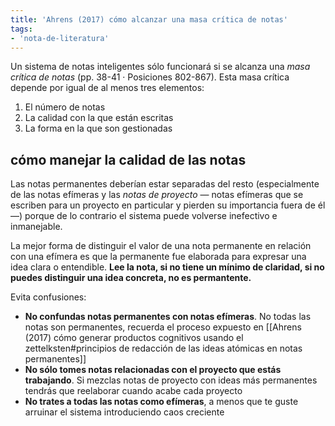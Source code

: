 ```yaml
---
title: 'Ahrens (2017) cómo alcanzar una masa crítica de notas'
tags:
- 'nota-de-literatura'
---
```

Un sistema de notas inteligentes sólo funcionará si se alcanza una *masa crítica de notas* (pp. 38-41 · Posiciones  802-867). Esta masa crítica depende por igual de al menos tres elementos:

1. El número de notas
2. La calidad con la que están escritas
3. La forma en la que son gestionadas

## cómo manejar la calidad de las notas

Las notas permanentes deberían estar separadas del resto (especialmente de las notas efímeras y las *notas de proyecto* — notas efímeras que se escriben para un proyecto en particular y pierden su importancia fuera de él—) porque de lo contrario el sistema puede volverse inefectivo e inmanejable.

La mejor forma de distinguir el valor de una nota permanente en relación con una efímera es que la permanente fue elaborada para expresar una idea clara o entendible. **Lee la nota, si no tiene un mínimo de claridad, si no puedes distinguir una idea concreta, no es permantente.**

Evita confusiones:

- **No confundas notas permanentes con notas efímeras**. No todas las notas son permanentes, recuerda el proceso expuesto en [[Ahrens (2017) cómo generar productos cognitivos usando el zettelksten#principios de redacción de las ideas atómicas en notas permanentes]]
- **No sólo tomes notas relacionadas con el proyecto que estás trabajando**. Si mezclas notas de proyecto con ideas más permanentes tendrás que reelaborar cuando acabe cada proyecto
- **No trates a todas las notas como efímeras**, a menos que te guste arruinar el sistema introduciendo caos creciente
